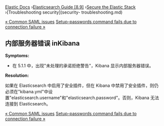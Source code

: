 

[Elastic Docs](/guide/) ›[Elasticsearch Guide [8.9]](index.md) ›[Secure the
Elastic Stack](secure-cluster.md) ›[Troubleshooting security](security-
troubleshooting.md)

[« Common SAML issues](trb-security-saml.md) [Setup-passwords command fails
due to connection failure »](trb-security-setup.md)

## 内部服务器错误 inKibana

**Symptoms:**

* 在 5.1.1 中，出现"未处理的承诺拒绝警告"，Kibana 显示内部服务器错误。

**Resolution:**

如果在 Elasticsearch 中启用了安全插件，但在 Kibana 中禁用了安全插件，则仍必须在"kibana.yml"中设置"elasticsearch.username"和"elasticsearch.password"。否则，Kibana 无法连接到 Elasticsearch。

[« Common SAML issues](trb-security-saml.md) [Setup-passwords command fails
due to connection failure »](trb-security-setup.md)
